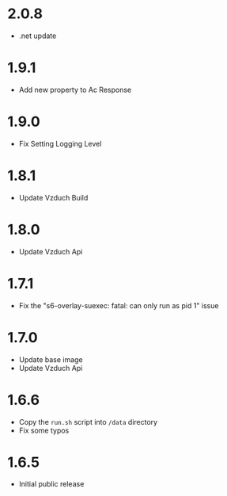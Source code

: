 # 2.0.8

* .net update

# 1.9.1

* Add new property to Ac Response

# 1.9.0

* Fix Setting Logging Level

# 1.8.1

* Update Vzduch Build

# 1.8.0

* Update Vzduch Api

# 1.7.1

* Fix the "s6-overlay-suexec: fatal: can only run as pid 1" issue

# 1.7.0

* Update base image
* Update Vzduch Api

# 1.6.6

* Copy the `run.sh` script into `/data` directory
* Fix some typos

# 1.6.5

* Initial public release
